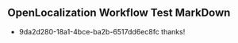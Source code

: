 ## OpenLocalization Workflow Test MarkDown
* 9da2d280-18a1-4bce-ba2b-6517dd6ec8fc thanks!

<!--HONumber=Aug16_HO4-->


